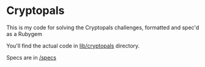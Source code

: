 # Cryptopals

This is my code for solving the Cryptopals challenges, formatted and spec'd as a Rubygem

You'll find the actual code in [lib/cryptopals](https://github.com/safiire/cryptopals/tree/master/lib/cryptopals) directory.

Specs are in [/specs](https://github.com/safiire/cryptopals/tree/master/spec)
